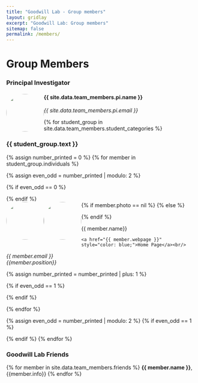 ```yaml
---
title: "Goodwill Lab - Group members"
layout: gridlay
excerpt: "Goodwill Lab: Group members"
sitemap: false
permalink: /members/
---
```


# Group Members

### Principal Investigator

<div class="row">
<div class="col-sm-6 clearfix">
  <img src="{{ site.url }}{{ site.baseurl }}/images/teampic/{{ site.data.team_members.pi.photo }}" class="img-responsive" style="float: left; border-radius: 50%; height: 100px; width: 100px; object-fit: cover; overflow: hidden;" />

  <h4>{{ site.data.team_members.pi.name }}</h4>
  
  <i>{{ site.data.team_members.pi.email }}</i>
</div>
</div>

{% for student_group in site.data.team_members.student_categories %}

  <h3>{{ student_group.text }}</h3>

{% assign number_printed = 0 %}
{% for member in student_group.individuals %}

{% assign even_odd = number_printed | modulo: 2 %}

{% if even_odd == 0 %}

  <div class="row">
  {% endif %}
  <div class="col-sm-6 clearfix">
  {% if member.photo == nil %}
  <img src="{{ site.url }}{{ site.baseurl }}/images/teampic/bio-photo.jpg" class="img-responsive" style="float: left; border-radius: 50%; height: 100px; width: 100px; object-fit: cover; overflow: hidden;" />  
  {% else %}
  <img src="{{ site.url }}{{ site.baseurl }}/images/teampic/{{ member.photo }}" class="img-responsive" style="float: left; border-radius: 50%; height: 100px; width: 100px; object-fit: cover; overflow: hidden; image-rendering: -webkit-optimize-contrast;" />

{% endif %}

  {{ member.name}}<br/>
  <!-- {% if member.webpage == nil %}
  <a href="{{ site.url }}{{ site.baseurl }}/" style="color: blue;">Home Page</a><br/>
  {% else %}
  <a href="{{ member.webpage }}" style="color: blue;">Home Page</a><br/>
  {% endif %} -->
    <a href="{{ member.webpage }}" style="color: blue;">Home Page</a><br/>
  <i>{{ member.email }}</i><br/>
  <i>{{member.position}}</i>
  </div>

{% assign number_printed = number_printed | plus: 1 %}

{% if even_odd == 1 %}

  </div>
  {% endif %}

{% endfor %}

{% assign even_odd = number_printed | modulo: 2 %}
{% if even_odd == 1 %}

</div>
{% endif %}
{% endfor %}

### Goodwill Lab Friends

<div class="row">

<div class="col-sm-5 clearfix">
{% for member in site.data.team_members.friends %}
<b>{{ member.name }}</b>, {{member.info}}
{% endfor %}
</div>

</div>
